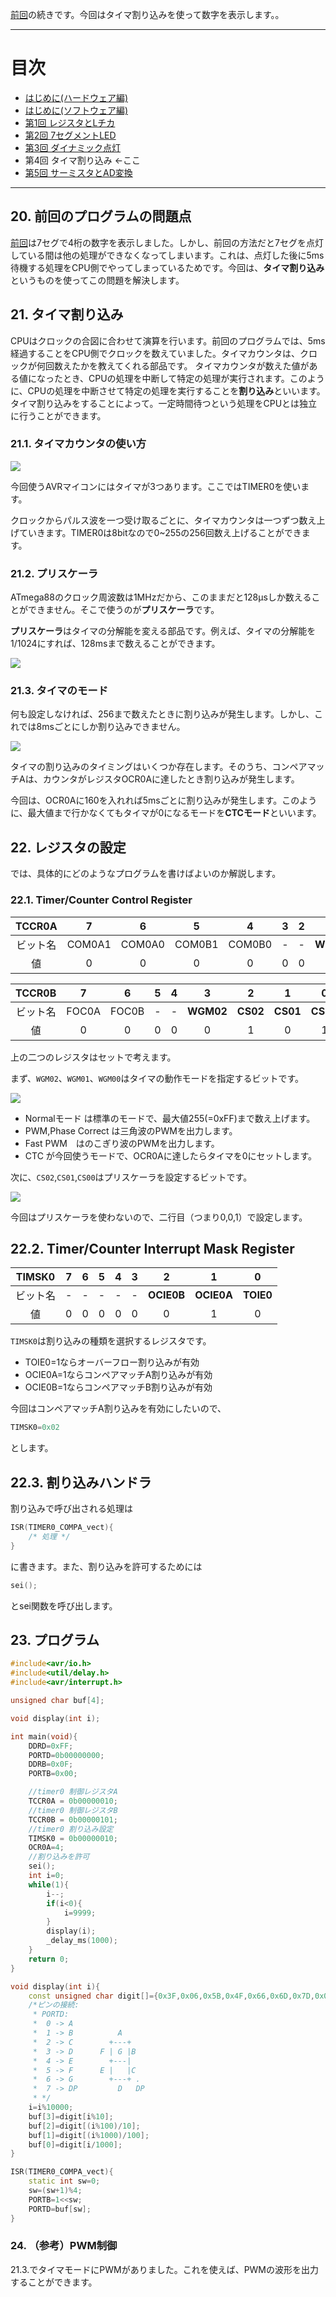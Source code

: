 [前回](https://github.com/TitechMeister/Device-ATmega88_Board/tree/main/docs/day3/)の続きです。今回はタイマ割り込みを使って数字を表示します。。

---

# 目次

* [はじめに(ハードウェア編)](https://github.com/TitechMeister/Device-ATmega88_Board/tree/main/docs/day0/)
* [はじめに(ソフトウェア編)](https://github.com/TitechMeister/Device-ATmega88_Board/tree/main/docs/day0.5/)
* [第1回 レジスタとLチカ](https://github.com/TitechMeister/Device-ATmega88_Board/tree/main/docs/day1/)
* [第2回 7セグメントLED](https://github.com/TitechMeister/Device-ATmega88_Board/tree/main/docs/day2/)
* [第3回 ダイナミック点灯](https://github.com/TitechMeister/Device-ATmega88_Board/tree/main/docs/day3/)
* 第4回 タイマ割り込み ←ここ
* [第5回 サーミスタとAD変換](https://github.com/TitechMeister/Device-ATmega88_Board/tree/main/docs/day5/)

---

## 20. 前回のプログラムの問題点

[前回](https://github.com/TitechMeister/Device-ATmega88_Board/tree/main/docs/day3/)は7セグで4桁の数字を表示しました。しかし、前回の方法だと7セグを点灯している間は他の処理ができなくなってしまいます。これは、点灯した後に5ms待機する処理をCPU側でやってしまっているためです。今回は、**タイマ割り込み**というものを使ってこの問題を解決します。

## 21. タイマ割り込み

CPUはクロックの合図に合わせて演算を行います。前回のプログラムでは、5ms経過することをCPU側でクロックを数えていました。タイマカウンタは、クロックが何回数えたかを教えてくれる部品です。
タイマカウンタが数えた値がある値になったとき、CPUの処理を中断して特定の処理が実行されます。このように、CPUの処理を中断させて特定の処理を実行することを**割り込み**といいます。
タイマ割り込みをすることによって。一定時間待つという処理をCPUとは独立に行うことができます。

### 21.1. タイマカウンタの使い方

![](img/fig1.png)

今回使うAVRマイコンにはタイマが3つあります。ここではTIMER0を使います。

クロックからパルス波を一つ受け取るごとに、タイマカウンタは一つずつ数え上げていきます。TIMER0は8bitなので0~255の256回数え上げることができます。

### 21.2. プリスケーラ

ATmega88のクロック周波数は1MHzだから、このままだと128μsしか数えることができません。そこで使うのが**プリスケーラ**です。

**プリスケーラ**はタイマの分解能を変える部品です。例えば、タイマの分解能を1/1024にすれば、128msまで数えることができます。

![](img/fig2.png)

### 21.3.  タイマのモード

何も設定しなければ、256まで数えたときに割り込みが発生します。しかし、これでは8msごとにしか割り込みできません。

![](img/fig3.png)

タイマの割り込みのタイミングはいくつか存在します。そのうち、コンペアマッチAは、カウンタがレジスタOCR0Aに達したとき割り込みが発生します。

今回は、OCR0Aに160を入れれば5msごとに割り込みが発生します。このように、最大値まで行かなくてもタイマが0になるモードを**CTCモード**といいます。

## 22. レジスタの設定

では、具体的にどのようなプログラムを書けばよいのか解説します。

### 22.1. Timer/Counter Control Register

|TCCR0A|7|6|5|4|3|2|1|0|
|:-:|:-:|:-:|:-:|:-:|:-:|:-:|:-:|:-:|
|ビット名|COM0A1|COM0A0|COM0B1|COM0B0|-|-|**WGM01**|**WGM00**|
|値|0|0|0|0|0|0|1|0|


|TCCR0B|7|6|5|4|3|2|1|0|
|:-:|:-:|:-:|:-:|:-:|:-:|:-:|:-:|:-:|
|ビット名|FOC0A|FOC0B|-|-|**WGM02**|**CS02**|**CS01**|**CS00**|
|値|0|0|0|0|0|1|0|1|

上の二つのレジスタはセットで考えます。

まず、`WGM02`、`WGM01`、`WGM00`はタイマの動作モードを指定するビットです。

![](img/fig4.png)

* Normalモード は標準のモードで、最大値255(=0xFF)まで数え上げます。
* PWM,Phase Correct は三角波のPWMを出力します。
* Fast PWM　はのこぎり波のPWMを出力します。
* CTC が今回使うモードで、OCR0Aに達したらタイマを0にセットします。

次に、`CS02`,`CS01`,`CS00`はプリスケーラを設定するビットです。

![](img/fig5.png)

今回はプリスケーラを使わないので、二行目（つまり0,0,1）で設定します。

## 22.2. Timer/Counter Interrupt Mask Register

|TIMSK0|7|6|5|4|3|2|1|0|
|:-:|:-:|:-:|:-:|:-:|:-:|:-:|:-:|:-:|
|ビット名|-|-|-|-|-|**OCIE0B**|**OCIE0A**|**TOIE0**|
|値|0|0|0|0|0|0|1|0|

`TIMSK0`は割り込みの種類を選択するレジスタです。

* TOIE0=1ならオーバーフロー割り込みが有効
* OCIE0A=1ならコンペアマッチA割り込みが有効
* OCIE0B=1ならコンペアマッチB割り込みが有効

今回はコンペアマッチA割り込みを有効にしたいので、
```cpp
TIMSK0=0x02
```
とします。

## 22.3. 割り込みハンドラ

割り込みで呼び出される処理は
```cpp
ISR(TIMER0_COMPA_vect){
	/* 処理 */
}
```
に書きます。また、割り込みを許可するためには
```cpp
sei();
```
とsei関数を呼び出します。

##  23. プログラム

```cpp
#include<avr/io.h>
#include<util/delay.h>
#include<avr/interrupt.h>

unsigned char buf[4];

void display(int i);

int main(void){
	DDRD=0xFF;
	PORTD=0b00000000;
	DDRB=0x0F;
	PORTB=0x00;

	//timer0 制御レジスタA
	TCCR0A = 0b00000010;
	//timer0 制御レジスタB
	TCCR0B = 0b00000101;
	//timer0 割り込み設定
	TIMSK0 = 0b00000010;
	OCR0A=4;
	//割り込みを許可
	sei();
	int i=0;
	while(1){
		i--;
        if(i<0){
            i=9999;
        }
		display(i);
		_delay_ms(1000);
	}
	return 0;
}

void display(int i){
	const unsigned char digit[]={0x3F,0x06,0x5B,0x4F,0x66,0x6D,0x7D,0x07,0x7F,0x6F};
	/*ピンの接続:
	 * PORTD:
	 * 	0 -> A		
	 * 	1 -> B		    A
	 * 	2 -> C		  +---+
	 * 	3 -> D		F | G |B
	 * 	4 -> E		  +---|
	 * 	5 -> F		E |   |C
	 * 	6 -> G		  +---+ .
	 * 	7 -> DP		    D   DP
	 * */
	i=i%10000;
	buf[3]=digit[i%10];
	buf[2]=digit[(i%100)/10];
	buf[1]=digit[(i%1000)/100];
	buf[0]=digit[i/1000];
}

ISR(TIMER0_COMPA_vect){
	static int sw=0;
	sw=(sw+1)%4;
	PORTB=1<<sw;
	PORTD=buf[sw];
}
```

### 24. （参考）PWM制御

21.3.でタイマモードにPWMがありました。これを使えば、PWMの波形を出力することができます。